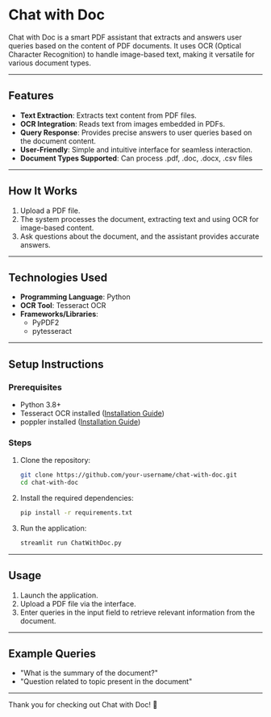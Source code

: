 # Chat with Doc

Chat with Doc is a smart PDF assistant that extracts and answers user queries based on the content of PDF documents. It uses OCR (Optical Character Recognition) to handle image-based text, making it versatile for various document types.

---

## Features
- **Text Extraction**: Extracts text content from PDF files.
- **OCR Integration**: Reads text from images embedded in PDFs.
- **Query Response**: Provides precise answers to user queries based on the document content.
- **User-Friendly**: Simple and intuitive interface for seamless interaction.
- **Document Types Supported**: Can process .pdf, .doc, .docx, .csv files
---

## How It Works
1. Upload a PDF file.
2. The system processes the document, extracting text and using OCR for image-based content.
3. Ask questions about the document, and the assistant provides accurate answers.

---

## Technologies Used
- **Programming Language**: Python
- **OCR Tool**: Tesseract OCR
- **Frameworks/Libraries**:
  - PyPDF2
  - pytesseract
  

---

## Setup Instructions

### Prerequisites
- Python 3.8+
- Tesseract OCR installed ([Installation Guide](https://github.com/tesseract-ocr/tesseract))
- poppler installed ([Installation Guide](https://github.com/oschwartz10612/poppler-windows/releases/))

### Steps
1. Clone the repository:
   ```bash
   git clone https://github.com/your-username/chat-with-doc.git
   cd chat-with-doc
   ```
2. Install the required dependencies:
   ```bash
   pip install -r requirements.txt
   ```
3. Run the application:
   ```bash
   streamlit run ChatWithDoc.py
   ```

---

## Usage
1. Launch the application.
2. Upload a PDF file via the interface.
3. Enter queries in the input field to retrieve relevant information from the document.

---

## Example Queries
- "What is the summary of the document?"
- "Question related to topic present in the document"

---


Thank you for checking out Chat with Doc! 🚀

